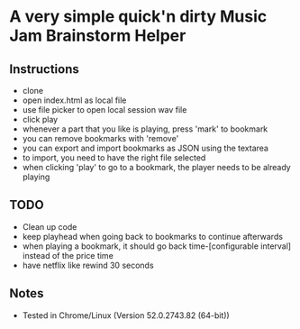 # A very simple quick'n dirty Music Jam Brainstorm Helper

## Instructions

* clone 
* open index.html as local file
* use file picker to open local session wav file
* click play
* whenever a part that you like is playing, press 'mark' to bookmark
* you can remove bookmarks with 'remove'
* you can export and import bookmarks as JSON using the textarea
* to import, you need to have the right file selected
* when clicking 'play' to go to a bookmark, the player needs to be already playing


## TODO
* Clean up code
* keep playhead when going back to bookmarks to continue afterwards
* when playing a bookmark, it should go back time-[configurable interval] instead of the price time
* have netflix like rewind 30 seconds

## Notes
* Tested in Chrome/Linux (Version 52.0.2743.82 (64-bit))
